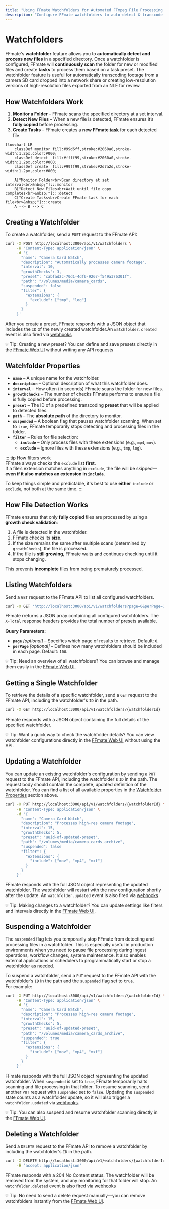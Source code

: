 ```yaml
---
title: "Using FFmate Watchfolders for Automated FFmpeg File Processing & Transcoding"
description: "Configure FFmate watchfolders to auto-detect & transcode files. Guide to directory scanning, file growth checks, preset usage, filters & API for FFmpeg automation"
---
```


# Watchfolders

FFmate's **watchfolder** feature allows you to **automatically detect and process new files** in a specified directory. Once a watchfolder is configured, FFmate will **continuously scan** the folder for new or modified files and create **tasks** to process them based on a task preset. The watchfolder feature is useful for automatically transcoding footage from a camera SD card dropped into a network share or creating low-resolution versions of high-resolution files exported from an NLE for review.

## How Watchfolders Work

1. **Monitor a Folder** – FFmate scans the specified directory at a set interval.  
2. **Detect New Files** – When a new file is detected, FFmate ensures it’s **fully copied** before processing.   
3. **Create Tasks** – FFmate creates a **new FFmate [task](/docs/tasks.md)** for each detected file.  

```mermaid
flowchart LR
    classDef monitor fill:#99d6ff,stroke:#2060a0,stroke-width:1.2px,color:#000;
    classDef detect  fill:#ffff99,stroke:#2060a0,stroke-width:1.2px,color:#000;
    classDef create  fill:#99ff99,stroke:#2d7a2d,stroke-width:1.2px,color:#000;

    A["Monitor Folder<br>Scan directory at set interval<br>&nbsp;"]:::monitor
    B["Detect New Files<br>Wait until file copy completes<br>&nbsp;"]:::detect
    C["Create Tasks<br>Create FFmate task for each file<br>&nbsp;"]:::create
    A --> B --> C
```

## Creating a Watchfolder  

To create a watchfolder, send a `POST` request to the FFmate API:

```sh
curl -X POST http://localhost:3000/api/v1/watchfolders \
     -H "Content-Type: application/json" \
     -d '{
       "name": "Camera Card Watch",
       "description": "Automatically processes camera footage",
       "interval": 10,
       "growthChecks": 3,
       "preset": "cabfad2c-70d1-4df6-9267-f549a376301f",
       "path": "/volumes/media/camera_cards",
       "suspended": false
       "filter": {
         "extensions": {
           "exclude": ["tmp", "log"]
         }
       }
     }'
```

After you create a preset, FFmate responds with a JSON object that includes the `ID` of the newly created watchfolder.An `watchfolder.created` event is also fired via [webhooks](/docs/webhooks#watchfolder-events)

💡 Tip: Creating a new preset? You can define and save presets directly in the [FFmate Web UI](/docs/web-ui.md) without writing any API requests

## Watchfolder Properties

- **`name`** – A unique name for the watchfolder.  
- **`description`** – Optional description of what this watchfolder does.  
- **`interval`** – How often (in seconds) FFmate scans the folder for new files.  
- **`growthChecks`** – The number of checks FFmate performs to ensure a file is fully copied before processing.  
- **`preset`** – The ID of a predefined transcoding **preset** that will be applied to detected files.  
- **`path`** – The **absolute path** of the directory to monitor.  
- **`suspended`** – A boolean flag that pauses watchfolder scanning. When set to `true`, FFmate temporarily stops detecting and processing files in the folder.
- **`filter`** – Rules for file selection:  
  - **`include`** – Only process files with these extensions (e.g., `mp4`, `mov`).  
  - **`exclude`** – Ignore files with these extensions (e.g., `tmp`, `log`).  

::: tip How filters work  
FFmate always checks the `exclude` list **first**.  
If a file’s extension matches anything in `exclude`, the file will be skipped—**even if it also matches an extension in `include`**.

To keep things simple and predictable, it's best to use **either** `include` or `exclude`, not both at the same time.
:::

## How File Detection Works

FFmate ensures that only **fully copied** files are processed by using a **growth check validation**:  

1. A file is detected in the watchfolder.  
2. FFmate checks its **size**.  
3. If the size remains the same after multiple scans (determined by `growthChecks`), the file is processed.  
4. If the file is **still growing**, FFmate waits and continues checking until it stops changing.  

This prevents **incomplete** files from being prematurely processed.  

## Listing Watchfolders  

Send a `GET` request to the FFmate API to list all configured watchfolders.

```sh
curl -X GET 'http://localhost:3000/api/v1/watchfolders?page=0&perPage=10'
```

FFmate rreturns a JSON array containing all configured watchfolders. The `X-Total` response headers provides the total number of presets available.

**Query Parameters:**

- **`page`** *[optional]* – Specifies which page of results to retrieve. Default: `0`.
- **`perPage`** *[optional]* – Defines how many watchfolders should be included in each page. Default: `100`.

💡 Tip: Need an overview of all watchfolders? You can browse and manage them easily in the [FFmate Web UI](/docs/web-ui.md).

## Getting a Single Watchfolder

To retrieve the details of a specific watchfolder, send a `GET` request to the FFmate API, including the watchfolder's `ID` in the path.

```sh
curl -X GET http://localhost:3000/api/v1/watchfolders/{watchfolderId}
```

FFmate responds with a JSON object containing the full details of the specified watchfolder.

💡 Tip: Want a quick way to check the watchfolder details? You can view watchfolder configurations directly in the [FFmate Web UI](/docs/web-ui.md) without using the API.

## Updating a Watchfolder

You can update an existing watchfolder's configuration by sending a `PUT` request to the FFmate API, including the watchfolder's `ID` in the path. The request body should contain the complete, updated definition of the watchfolder. You can find a list of all available properties in the [Watchfolder Properties](#watchfolder-properties) section above.

```sh
curl -X PUT http://localhost:3000/api/v1/watchfolders/{watchfolderId} \
     -H "Content-Type: application/json" \
     -d '{
       "name": "Camera Card Watch",
       "description": "Processes high-res camera footage",
       "interval": 15,
       "growthChecks": 5,
       "preset": "uuid-of-updated-preset",
       "path": "/volumes/media/camera_cards_archive",
       "suspended": false
       "filter": {
         "extensions": {
           "include": ["mov", "mp4", "mxf"]
         }
       }
     }'
```

FFmate responds with the full JSON object representing the updated watchfolder. The watchfolder will restart with the new configuration shortly after the update. An `watchfolder.updated` event is also fired via [webhooks](/docs/webhooks#watchfolder-events)

💡 Tip: Making changes to a watchfolder? You can update settings like filters and intervals directly in the [FFmate Web UI](/docs/web-ui.md).

## Suspending a Watchfolder

The `suspended` flag lets you temporarily stop FFmate from detecting and processing files in a watchfolder. This is especially useful in production environments when you need to pause file processing during ingest operations, workflow changes, system maintenance. It also enables external applications or schedulers to programmatically start or stop a watchfolder as needed.

To suspend a watchfolder, send a `PUT` request to the FFmate API with the watchfolder’s `ID` in the path and the `suspended` flag set to `true`.  
For example:

```sh
curl -X PUT http://localhost:3000/api/v1/watchfolders/{watchfolderId} \
     -H "Content-Type: application/json" \
     -d '{
       "name": "Camera Card Watch",
       "description": "Processes high-res camera footage",
       "interval": 15,
       "growthChecks": 5,
       "preset": "uuid-of-updated-preset",
       "path": "/volumes/media/camera_cards_archive",
       "suspended": true
       "filter": {
         "extensions": {
           "include": ["mov", "mp4", "mxf"]
         }
       }
     }'
```

FFmate responds with the full JSON object representing the updated watchfolder. When `suspended` is set to `true`, FFmate temporarily halts scanning and file processing in that folder. To resume scanning, send another `PUT` request with `suspended` set to `false`. Updating the `suspended` state counts as a watchfolder update, so it will also trigger a `watchfolder.updated` via [webhooks](/docs/webhooks#watchfolder-events).

💡 Tip: You can also suspend and resume watchfolder scanning directly in the [FFmate Web UI](/docs/web-ui.md).

## Deleting a Watchfolder 

Send a `DELETE` request to the FFmate API to remove a watchfolder by including the watchfolder's `ID` in the path.

```sh
curl -X DELETE http://localhost:3000/api/v1/watchfolders/{watchfolderId} \
     -H "accept: application/json"
```

 FFmate responds with a 204 No Content status. The watchfolder will be removed from the system, and any monitoring for that folder will stop. An `watchfolder.deleted` event is also fired via [webhooks](/docs/webhooks#watchfolder-events)

💡 Tip: No need to send a delete request manually—you can remove watchfolders instantly from the [FFmate Web UI](/docs/web-ui.md).